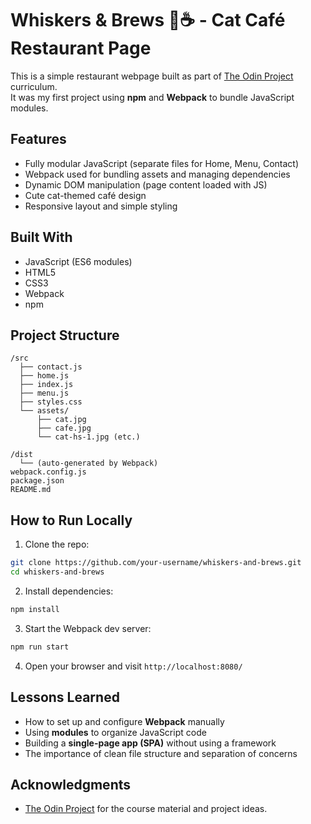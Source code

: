 # Whiskers & Brews 🐾☕ - Cat Café Restaurant Page

This is a simple restaurant webpage built as part of [The Odin Project](https://www.theodinproject.com/) curriculum.  
It was my first project using **npm** and **Webpack** to bundle JavaScript modules.

## Features

- Fully modular JavaScript (separate files for Home, Menu, Contact)
- Webpack used for bundling assets and managing dependencies
- Dynamic DOM manipulation (page content loaded with JS)
- Cute cat-themed café design
- Responsive layout and simple styling

## Built With

- JavaScript (ES6 modules)
- HTML5
- CSS3
- Webpack
- npm

## Project Structure

```
/src
  ├── contact.js
  ├── home.js
  ├── index.js
  ├── menu.js
  ├── styles.css
  └── assets/
      ├── cat.jpg
      ├── cafe.jpg
      └── cat-hs-1.jpg (etc.)

/dist
  └── (auto-generated by Webpack)
webpack.config.js
package.json
README.md
```

## How to Run Locally

1. Clone the repo:

```bash
git clone https://github.com/your-username/whiskers-and-brews.git
cd whiskers-and-brews
```

2. Install dependencies:

```bash
npm install
```

3. Start the Webpack dev server:

```bash
npm run start
```

4. Open your browser and visit `http://localhost:8080/`

## Lessons Learned

- How to set up and configure **Webpack** manually
- Using **modules** to organize JavaScript code
- Building a **single-page app (SPA)** without using a framework
- The importance of clean file structure and separation of concerns

## Acknowledgments

- [The Odin Project](https://www.theodinproject.com/) for the course material and project ideas.

